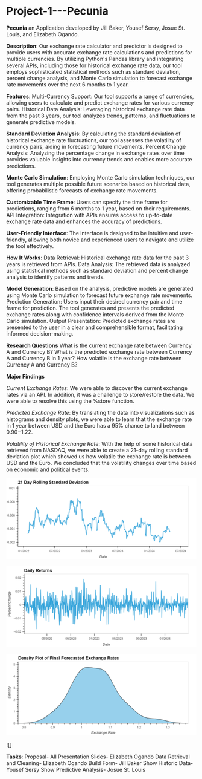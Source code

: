 # Project-1---Pecunia
**Pecunia** an Application developed by Jill Baker, Yousef Sersy, Josue St. Louis, and Elizabeth Ogando.

**Description**:
Our exchange rate calculator and predictor is designed to provide users with accurate exchange rate calculations and predictions for multiple currencies. By utilizing Python's Pandas library and integrating several APIs, including those for historical exchange rate data, our tool employs sophisticated statistical methods such as standard deviation, percent change analysis, and Monte Carlo simulation to forecast exchange rate movements over the next 6 months to 1 year.

**Features**:
Multi-Currency Support: Our tool supports a range of currencies, allowing users to calculate and predict exchange rates for various currency pairs.
Historical Data Analysis: Leveraging historical exchange rate data from the past 3 years, our tool analyzes trends, patterns, and fluctuations to generate predictive models.

**Standard Deviation Analysis**: By calculating the standard deviation of historical exchange rate fluctuations, our tool assesses the volatility of currency pairs, aiding in forecasting future movements.
Percent Change Analysis: Analyzing the percentage change in exchange rates over time provides valuable insights into currency trends and enables more accurate predictions.

**Monte Carlo Simulation**: Employing Monte Carlo simulation techniques, our tool generates multiple possible future scenarios based on historical data, offering probabilistic forecasts of exchange rate movements.

**Customizable Time Frame**: Users can specify the time frame for predictions, ranging from 6 months to 1 year, based on their requirements.
API Integration: Integration with APIs ensures access to up-to-date exchange rate data and enhances the accuracy of predictions.

**User-Friendly Interface**: The interface is designed to be intuitive and user-friendly, allowing both novice and experienced users to navigate and utilize the tool effectively.

**How It Works**:
Data Retrieval: Historical exchange rate data for the past 3 years is retrieved from APIs.
Data Analysis: The retrieved data is analyzed using statistical methods such as standard deviation and percent change analysis to identify patterns and trends.

**Model Generation**: Based on the analysis, predictive models are generated using Monte Carlo simulation to forecast future exchange rate movements.
Prediction Generation: Users input their desired currency pair and time frame for prediction. The tool generates and presents the predicted exchange rates along with confidence intervals derived from the Monte Carlo simulation.
Output Presentation: Predicted exchange rates are presented to the user in a clear and comprehensible format, facilitating informed decision-making.

**Research Questions**
What is the current exchange rate between Currency A and Currency B?
What is the predicted exchange rate between Currency A and Currency B in 1 year?
How volatile is the exchange rate between Currency A and Currency B?


**Major Findings**

*Current Exchange Rates*: We were able to discover the current exchange rates via an API. In addition, it was a challenge to store/restore the data. We were able to resolve this using the %store function. 

*Predicted Exchange Rate*: By translating the data into visualizations such as histograms and density plots, we were able to learn that the exchange rate in 1 year between USD and the Euro has a 95% chance to land between $0.90-$1.22. 

*Volatility of Historical Exchange Rate*: With the help of some historical data retrieved from NASDAQ, we were able to create a 21-day rolling standard deviation plot which showed us how volatile the exchange rate is between USD and the Euro. We concluded that the volatility changes over time based on economic and political events.

![21 Day Rolling Standard Plot](https://github.com/yousefsersy/Project-1---Pecunia/blob/main/images/21%20Day%20Rolling%20Standard.png)

![Daily Returns Plot](https://github.com/yousefsersy/Project-1---Pecunia/blob/main/images/Daily%20Returns.png)

![Density Plot](https://github.com/yousefsersy/Project-1---Pecunia/blob/main/images/Desity%20Plot.png)

![]

**Tasks**:
Proposal- All
Presentation Slides- Elizabeth Ogando
Data Retrieval and Cleaning- Elizabeth Ogando
Build Form- Jill Baker
Show Historic Data- Yousef Sersy
Show Predictive Analysis- Josue St. Louis
